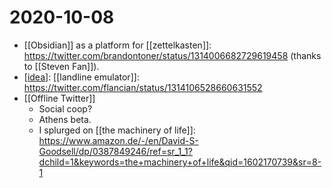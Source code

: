 # 2020-10-08

 - [[Obsidian]] as a platform for [[zettelkasten]]: https://twitter.com/brandontoner/status/1314006682729619458 (thanks to [[Steven Fan]]).
 - [[idea]]: [[landline emulator]]: https://twitter.com/flancian/status/1314106528660631552 
 - [[Offline Twitter]]
   - Social coop?
   - Athens beta.
   - I splurged on [[the machinery of life]]: https://www.amazon.de/-/en/David-S-Goodsell/dp/0387849246/ref=sr_1_1?dchild=1&keywords=the+machinery+of+life&qid=1602170739&sr=8-1

[//begin]: # "Autogenerated link references for markdown compatibility"
[idea]: ../idea "idea"
[//end]: # "Autogenerated link references"